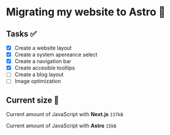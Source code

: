 # Migrating my website to Astro 🚀

## Tasks ✅

- [x] Create a website layout
- [x] Create a system apereance select
- [x] Create a navigation bar
- [x] Create accesible tooltips
- [ ] Create a blog layout
- [ ] Image optimization

## Current size 💽

Current amount of JavaScript with **Next.js** `137kB`

Current amount of JavaScript with **Astro** `15kB`
